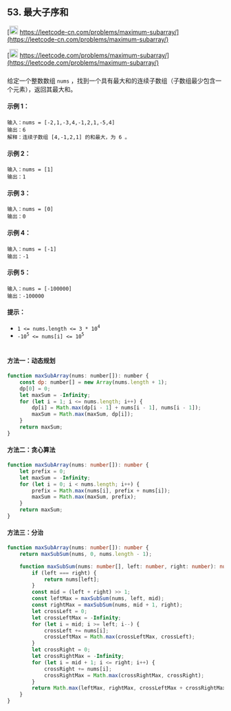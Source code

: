 ## 53. 最大子序和

[<img src="https://static.leetcode-cn.com/cn-mono-assets/production/assets/logo-dark-cn.c42314a8.svg" height="20" /> https://leetcode-cn.com/problems/maximum-subarray/](https://leetcode-cn.com/problems/maximum-subarray/)

[<img src="https://assets.leetcode.com/static_assets/public/webpack_bundles/images/logo-dark.e99485d9b.svg" height="20"/> https://leetcode.com/problems/maximum-subarray/](https://leetcode.com/problems/maximum-subarray/)

###

给定一个整数数组 `nums` ，找到一个具有最大和的连续子数组（子数组最少包含一个元素），返回其最大和。

#### 示例 1：

```
输入：nums = [-2,1,-3,4,-1,2,1,-5,4]
输出：6
解释：连续子数组 [4,-1,2,1] 的和最大，为 6 。
```

#### 示例 2：

```
输入：nums = [1]
输出：1
```

#### 示例 3：

```
输入：nums = [0]
输出：0
```

#### 示例 4：

```
输入：nums = [-1]
输出：-1
```

#### 示例 5：

```
输入：nums = [-100000]
输出：-100000
```

#### 提示：

-   `1 <= nums.length <= 3 * 10`<sup>`4`</sup>
-   `-10`<sup>`5`</sup>` <= nums[i] <= 10`<sup>`5`</sup>

#

#### 方法一：动态规划

```js
function maxSubArray(nums: number[]): number {
    const dp: number[] = new Array(nums.length + 1);
    dp[0] = 0;
    let maxSum = -Infinity;
    for (let i = 1; i <= nums.length; i++) {
        dp[i] = Math.max(dp[i - 1] + nums[i - 1], nums[i - 1]);
        maxSum = Math.max(maxSum, dp[i]);
    }
    return maxSum;
}
```

#### 方法二：贪心算法

```ts
function maxSubArray(nums: number[]): number {
    let prefix = 0;
    let maxSum = -Infinity;
    for (let i = 0; i < nums.length; i++) {
        prefix = Math.max(nums[i], prefix + nums[i]);
        maxSum = Math.max(maxSum, prefix);
    }
    return maxSum;
}
```

#### 方法三：分治

```ts
function maxSubArray(nums: number[]): number {
    return maxSubSum(nums, 0, nums.length - 1);

    function maxSubSum(nums: number[], left: number, right: number): number {
        if (left === right) {
            return nums[left];
        }
        const mid = (left + right) >> 1;
        const leftMax = maxSubSum(nums, left, mid);
        const rightMax = maxSubSum(nums, mid + 1, right);
        let crossLeft = 0;
        let crossLeftMax = -Infinity;
        for (let i = mid; i >= left; i--) {
            crossLeft += nums[i];
            crossLeftMax = Math.max(crossLeftMax, crossLeft);
        }
        let crossRight = 0;
        let crossRightMax = -Infinity;
        for (let i = mid + 1; i <= right; i++) {
            crossRight += nums[i];
            crossRightMax = Math.max(crossRightMax, crossRight);
        }
        return Math.max(leftMax, rightMax, crossLeftMax + crossRightMax);
    }
}
```

